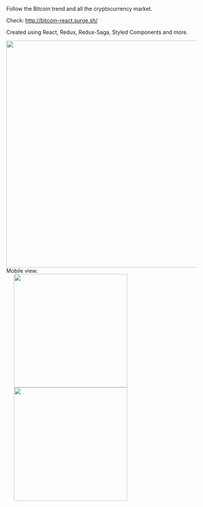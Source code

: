 Follow the Bitcoin trend and all the cryptocurrency market.

Check: http://bitcoin-react.surge.sh/

Created using React, Redux, Redux-Saga, Styled Components and more.


<a href="http://bitcoin-react.surge.sh/" target="_blank">
    <img src="https://raw.githubusercontent.com/gustavogodoi/react-cryptomarket/master/public/assets/images/cryptocurrency-market.png" width="600px" />
</a>
<br />
Mobile view:
<br />
<a href="http://bitcoin-react.surge.sh/" target="_blank">
    <img src="https://raw.githubusercontent.com/gustavogodoi/react-cryptomarket/master/public/assets/images/cryptocurrency-market-mobile.png" width="300px" hspace="20" />
    <img src="https://raw.githubusercontent.com/gustavogodoi/react-cryptomarket/master/public/assets/images/cryptocurrency-market-wallet.png" width="300px" hspace="20" />
</a>
